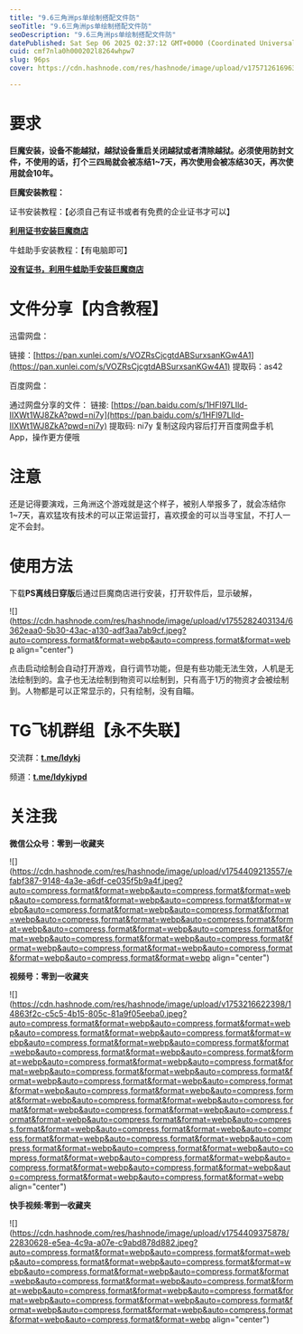```yaml
---
title: "9.6三角洲ps单绘制搭配文件防"
seoTitle: "9.6三角洲ps单绘制搭配文件防"
seoDescription: "9.6三角洲ps单绘制搭配文件防"
datePublished: Sat Sep 06 2025 02:37:12 GMT+0000 (Coordinated Universal Time)
cuid: cmf7nla0h000202l8264whpw7
slug: 96ps
cover: https://cdn.hashnode.com/res/hashnode/image/upload/v1757126169635/1e4d4323-9aab-4260-bfb7-2eec531bdd39.png

---
```


# **要求**

**巨魔安装，设备不能越狱，越狱设备重启关闭越狱或者清除越狱。必须使用防封文件，不使用的话，打个三四局就会被冻结1~7天，再次使用会被冻结30天，再次使用就会10年。**

**巨魔安装教程：**

证书安装教程：【必须自己有证书或者有免费的企业证书才可以】

[**利用证书安装巨魔商店**](https://lingdaoyi.hashnode.dev/5yip55so6kb5lmm5a6j6kof5beo6a2u5zwg5bqx)

牛蛙助手安装教程：【有电脑即可】

[**没有证书，利用牛蛙助手安装巨魔商店**](https://lingdaoyi.hashnode.dev/5rkh5pyj6kb5lmm77ym5yip55so54mb6juz5yqp5oml5a6j6kof5beo6a2u5zwg5bqx)

# 文件分享【内含教程】

迅雷网盘：

链接：[https://pan.xunlei.com/s/VOZRsCjcgtdABSurxsanKGw4A1](https://pan.xunlei.com/s/VOZRsCjcgtdABSurxsanKGw4A1) 提取码：as42

百度网盘：

通过网盘分享的文件： 链接: [https://pan.baidu.com/s/1HFl97LIld-IIXWt1WJ8ZkA?pwd=ni7y](https://pan.baidu.com/s/1HFl97LIld-IIXWt1WJ8ZkA?pwd=ni7y) 提取码: ni7y 复制这段内容后打开百度网盘手机App，操作更方便哦

# **注意**

还是记得要演戏，三角洲这个游戏就是这个样子，被别人举报多了，就会冻结你1~7天，喜欢猛攻有技术的可以正常运营打，喜欢摸金的可以当寻宝鼠，不打人一定不会封。

# 使用方法

下载**PS离线日穿版**后通过巨魔商店进行安装，打开软件后，显示破解，

![](https://cdn.hashnode.com/res/hashnode/image/upload/v1755282403134/6362eaa0-5b30-43ac-a130-adf3aa7ab9cf.jpeg?auto=compress,format&format=webp&auto=compress,format&format=webp align="center")

点击启动绘制会自动打开游戏，自行调节功能，但是有些功能无法生效，人机是无法绘制到的。盒子也无法绘制到物资可以绘制到，只有高于1万的物资才会被绘制到。人物都是可以正常显示的，只有绘制，没有自瞄。

# **TG飞机群组【永不失联】**

交流群：[**t.me/ldykj**](http://t.me/ldykj)

频道：[**t.me/ldykjypd**](http://t.me/ldykjypd)

# **关注我**

**微信公众号：零到一收藏夹**

![](https://cdn.hashnode.com/res/hashnode/image/upload/v1754409213557/efabf387-9148-4a3e-a6df-ce035f5b9a4f.jpeg?auto=compress,format&format=webp&auto=compress,format&format=webp&auto=compress,format&format=webp&auto=compress,format&format=webp&auto=compress,format&format=webp&auto=compress,format&format=webp&auto=compress,format&format=webp&auto=compress,format&format=webp&auto=compress,format&format=webp&auto=compress,format&format=webp&auto=compress,format&format=webp&auto=compress,format&format=webp&auto=compress,format&format=webp&auto=compress,format&format=webp&auto=compress,format&format=webp align="center")

**视频号：零到一收藏夹**

![](https://cdn.hashnode.com/res/hashnode/image/upload/v1753216622398/14863f2c-c5c5-4b15-805c-81a9f05eeba0.jpeg?auto=compress,format&format=webp&auto=compress,format&format=webp&auto=compress,format&format=webp&auto=compress,format&format=webp&auto=compress,format&format=webp&auto=compress,format&format=webp&auto=compress,format&format=webp&auto=compress,format&format=webp&auto=compress,format&format=webp&auto=compress,format&format=webp&auto=compress,format&format=webp&auto=compress,format&format=webp&auto=compress,format&format=webp&auto=compress,format&format=webp&auto=compress,format&format=webp&auto=compress,format&format=webp&auto=compress,format&format=webp&auto=compress,format&format=webp&auto=compress,format&format=webp&auto=compress,format&format=webp&auto=compress,format&format=webp&auto=compress,format&format=webp&auto=compress,format&format=webp&auto=compress,format&format=webp&auto=compress,format&format=webp&auto=compress,format&format=webp&auto=compress,format&format=webp&auto=compress,format&format=webp&auto=compress,format&format=webp&auto=compress,format&format=webp&auto=compress,format&format=webp&auto=compress,format&format=webp&auto=compress,format&format=webp align="center")

**快手视频:零到一收藏夹**

![](https://cdn.hashnode.com/res/hashnode/image/upload/v1754409375878/22830628-e5ea-4c9a-a07e-c9abd878d882.jpeg?auto=compress,format&format=webp&auto=compress,format&format=webp&auto=compress,format&format=webp&auto=compress,format&format=webp&auto=compress,format&format=webp&auto=compress,format&format=webp&auto=compress,format&format=webp&auto=compress,format&format=webp&auto=compress,format&format=webp&auto=compress,format&format=webp&auto=compress,format&format=webp&auto=compress,format&format=webp&auto=compress,format&format=webp&auto=compress,format&format=webp&auto=compress,format&format=webp align="center")